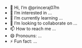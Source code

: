 - 👋 Hi, I’m @princeraj07m
- 👀 I’m interested in ...
- 🌱 I’m currently learning ...
- 💞️ I’m looking to collaborate on ...
- 📫 How to reach me ...
- 😄 Pronouns: ...
- ⚡ Fun fact: ...

<!---
princeraj07m/princeraj07m is a ✨ special ✨ repository because its `README.md` (this file) appears on your GitHub profile.
You can click the Preview link to take a look at your changes.
--->

